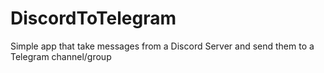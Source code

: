 # DiscordToTelegram
Simple app that take messages from a Discord Server and send them to a Telegram channel/group
